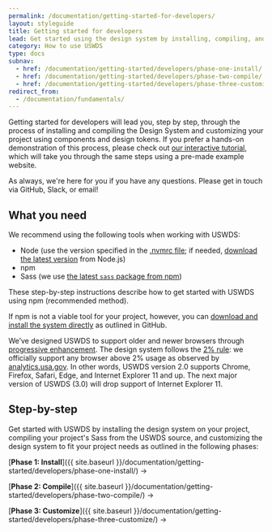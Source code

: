 ```yaml
---
permalink: /documentation/getting-started-for-developers/
layout: styleguide
title: Getting started for developers
lead: Get started using the design system by installing, compiling, and customizing USWDS code
category: How to use USWDS
type: docs
subnav:
  - href: /documentation/getting-started/developers/phase-one-install/
  - href: /documentation/getting-started/developers/phase-two-compile/
  - href: /documentation/getting-started/developers/phase-three-customize/
redirect_from:
  - /documentation/fundamentals/
---
```


Getting started for developers will lead you, step by step, through the process of installing and compiling the Design System and customizing your project using components and design tokens. If you prefer a hands-on demonstration of this process, please check out [our interactive tutorial](https://github.com/uswds/uswds-tutorial), which will take you through the same steps using a pre-made example website.

As always, we're here for you if you have any questions. Please get in touch via GitHub, Slack, or email!


## What you need
We recommend using the following tools when working with USWDS:
- Node (use the version specified in the [.nvmrc file](https://github.com/uswds/uswds/blob/main/.nvmrc); if needed, [download the latest version](https://nodejs.org/en/download/) from Node.js)
- npm
- Sass (we use [the latest `sass` package from npm](https://www.npmjs.com/package/sass))

These step-by-step instructions describe how to get started with USWDS using npm (recommended method).

If npm is not a viable tool for your project, however, you can [download and install the system directly](https://github.com/uswds/uswds#download-and-install) as outlined in GitHub.

We’ve designed USWDS to support older and newer browsers through [progressive enhancement](https://en.wikipedia.org/wiki/Progressive_enhancement). The design system follows the [2% rule](https://gds.blog.gov.uk/2012/01/25/support-for-browsers/): we officially support any browser above 2% usage as observed by [analytics.usa.gov](https://analytics.usa.gov/). In other words, USWDS version 2.0 supports Chrome, Firefox, Safari, Edge, and Internet Explorer 11 and up. The next major version of USWDS (3.0) will drop support of Internet Explorer 11.

## Step-by-step
Get started with USWDS by installing the design system on your project, compiling your project's Sass from the USWDS source, and customizing the design system to fit your project needs as outlined in the following phases:

[**Phase 1: Install**]({{ site.baseurl }}/documentation/getting-started/developers/phase-one-install/) →

[**Phase 2: Compile**]({{ site.baseurl }}/documentation/getting-started/developers/phase-two-compile/) →

[**Phase 3: Customize**]({{ site.baseurl }}/documentation/getting-started/developers/phase-three-customize/) →
